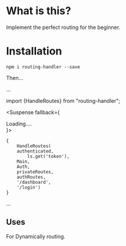 # What is this?

Implement the  perfect routing for the beginner.

# Installation

`npm i routing-handler --save`

Then...

...

import {HandleRoutes} from "routing-handler";

<Suspense fallback={<div>Loading....</div>}>

    {
        HandleRoutes(
        authenticated,
            ls.get('token'),
        Main,
        Auth,
        privateRoutes,
        authRoutes,
        '/dashboard',
        '/login')
    }
</Suspense>
...

## Uses

For Dynamically routing.



